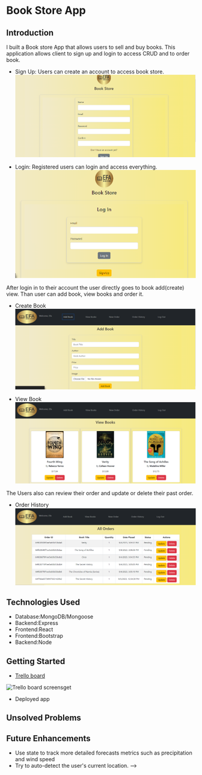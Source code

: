 # Book Store App
## Introduction
I built a Book store App that allows users to sell and buy books. This application allows client to sign up and login to access CRUD and to order book.
- Sign Up: Users can create an account to access book store.
![signup](/readme-assets/SignUp.png)

- Login: Registered users can login and access everything.
![login](/readme-assets/login.png)

 After login in to their account the user directly goes to book add(create) view. Than user can add book, view books and order it. 
 - Create Book
 ![create](/readme-assets/creatImg.png)

 - View Book
 ![View Book](/readme-assets/viewIg.png)

 The Users also can review their order and update or delete their past order. 
 - Order History
 ![Order History](/readme-assets/orderHistory.png)

## Technologies Used
- Database:MongoDB/Mongoose
- Backend:Express
- Frontend:React
- Frontend:Bootstrap
- Backend:Node
## Getting Started
- [Trello board](https://private326622.monday.com/boards/5115436468)

![Trello board screensget](/readme-assets/trello.png>)
- Deployed app
## Unsolved Problems
## Future Enhancements
- Use state to track more detailed forecasts metrics such as precipitation and wind speed
- Try to auto-detect the user's current location. -->

<!-- ## Component Hierachy
![React Component Heirachy](/readme-assets/React%20Component%20Heirachy.png)


## MVP
Our weather app had the following requirments to be considered complete
- Fully functional react components listed above in the description
- Responsive design (Mobile, Tablet and Desktop view)
- Two pages ( Main and Alert)
- Complete styling
  - Make the app look like a complete website with a nav bar, main section and footer.
## Future Work

This project was bootstrapped with [Create React App](https://github.com/facebook/create-react-app).

## Available Scripts

In the project directory, you can run:

### `npm start`

Runs the app in the development mode.\
Open [http://localhost:3000](http://localhost:3000) to view it in your browser.

The page will reload when you make changes.\
You may also see any lint errors in the console.

### `npm test`

Launches the test runner in the interactive watch mode.\
See the section about [running tests](https://facebook.github.io/create-react-app/docs/running-tests) for more information.

### `npm run build`

Builds the app for production to the `build` folder.\
It correctly bundles React in production mode and optimizes the build for the best performance.

The build is minified and the filenames include the hashes.\
Your app is ready to be deployed!

See the section about [deployment](https://facebook.github.io/create-react-app/docs/deployment) for more information.

### `npm run eject`

**Note: this is a one-way operation. Once you `eject`, you can't go back!**

If you aren't satisfied with the build tool and configuration choices, you can `eject` at any time. This command will remove the single build dependency from your project.

Instead, it will copy all the configuration files and the transitive dependencies (webpack, Babel, ESLint, etc) right into your project so you have full control over them. All of the commands except `eject` will still work, but they will point to the copied scripts so you can tweak them. At this point you're on your own.

You don't have to ever use `eject`. The curated feature set is suitable for small and middle deployments, and you shouldn't feel obligated to use this feature. However we understand that this tool wouldn't be useful if you couldn't customize it when you are ready for it.

## Learn More

You can learn more in the [Create React App documentation](https://facebook.github.io/create-react-app/docs/getting-started).

To learn React, check out the [React documentation](https://reactjs.org/).

### Code Splitting

This section has moved here: [https://facebook.github.io/create-react-app/docs/code-splitting](https://facebook.github.io/create-react-app/docs/code-splitting)

### Analyzing the Bundle Size

This section has moved here: [https://facebook.github.io/create-react-app/docs/analyzing-the-bundle-size](https://facebook.github.io/create-react-app/docs/analyzing-the-bundle-size)

### Making a Progressive Web App

This section has moved here: [https://facebook.github.io/create-react-app/docs/making-a-progressive-web-app](https://facebook.github.io/create-react-app/docs/making-a-progressive-web-app)

### Advanced Configuration

This section has moved here: [https://facebook.github.io/create-react-app/docs/advanced-configuration](https://facebook.github.io/create-react-app/docs/advanced-configuration)

### Deployment

This section has moved here: [https://facebook.github.io/create-react-app/docs/deployment](https://facebook.github.io/create-react-app/docs/deployment)

### `npm run build` fails to minify

This section has moved here: [https://facebook.github.io/create-react-app/docs/troubleshooting#npm-run-build-fails-to-minify](https://facebook.github.io/create-react-app/docs/troubleshooting#npm-run-build-fails-to-minify)
